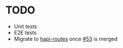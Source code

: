 # TODO

* Unit tests
* E2E tests
* Migrate to [hapi-routes](https://github.com/Salesflare/hapi-routes) once
  [\#53](https://github.com/Salesflare/hapi-routes/pull/53) is merged
